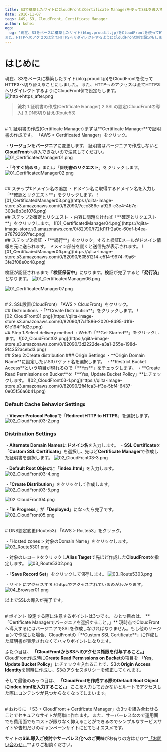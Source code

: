 ```yaml
---
title: S3で構築したサイトにCloudFrontとCertificate Managerを使ってSSLを導入する。
date: 2016-11-07
tags: AWS, S3, CloudFront, Certificate Manager
author: kohei
ogp:
  og: '現在、S3をベースに構築したサイト(blog.proudit.jp)をCloudFrontを使ってHTTPSへ切り替え>ることにしました。
また、HTTPへのアクセスは全てHTTPSへリダイレクトするようにCloudFront側で設定もします'
---
```


# はじめに
現在、S3をベースに構築したサイト(blog.proudit.jp)をCloudFrontを使ってHTTPSへ切り替えることにしました。
また、HTTPへのアクセスは全てHTTPSへリダイレクトするようにCloudFront側で設定もします。
![http→https_after.png](https://qiita-image-store.s3.amazonaws.com/0/82090/c9195bfc-8790-b00a-6970-7428fd18078a.png)


>**流れ**
1.証明書の作成(Certificate Manager)
2.SSLの設定(CloudFrontの導入)
3.DNS切り替え(Route53)


<br>
# 1. 証明書の作成(Certificate Manager)
まずは**Certificate Manager**で証明書の作成です。
「AWS > Certificated Manager」をクリック。

・**リージョン**を**バージニア**に変更します。
証明書はバージニアで作成しないと**CloudFront**へ導入できないので注意してください。
![01_CertificatedManager01.png](https://qiita-image-store.s3.amazonaws.com/0/82090/9bcfce0b-2e00-7290-c78f-0928744b16cf.png)

・「**今すぐ始める**」または「**証明書のリクエスト**」をクリックします。
![01_CertificatedManager02.png](https://qiita-image-store.s3.amazonaws.com/0/82090/cfb938f4-3e38-a37b-cba5-88c75da47e79.png)

<br>
## ステップ1:ドメイン名の追加
・ドメイン名に取得するドメイン名を入力し「**確認とリクエスト**」をクリックします。
![01_CertificatedManager03.png](https://qiita-image-store.s3.amazonaws.com/0/82090/7cec386e-a929-c3e4-4b7e-303e8b3d1076.png)

<br>
## ステップ2:確定とリクエスト
・内容に問題なければ「**確定とリクエスト**」をクリックします。
![01_CertificatedManager04.png](https://qiita-image-store.s3.amazonaws.com/0/82090/f72fd1f1-2a0c-60df-b4ea-a78792697fec.png)

<br>
## ステップ3:検証
・「**続行**」をクリック。すると検証Eメールがドメイン情報を元に送られます。
ドメイン部分を開くと送信先が表示されます。
![01_CertificatedManager05.png](https://qiita-image-store.s3.amazonaws.com/0/82090/60851214-e514-9974-f9a6-3fe3f08e0c48.png)

検証が認証されるまで「**検証保留中**」になります。検証が完了すると「**発行済**」となります。
![01_CertificatedManager06.png](https://qiita-image-store.s3.amazonaws.com/0/82090/4ec0abbf-818a-4311-d2ac-24e5832565c7.png)

![01_CertificatedManager07.png](https://qiita-image-store.s3.amazonaws.com/0/82090/ac7c9345-0e27-4e74-df8a-1d5608f1bf08.png)


<br>
# 2. SSL設置(CloudFront)
「AWS > CloudFront」をクリック。

<br>
## Distributions
・「**Create Distribution**」をクリックします。
![02_CloudFront01.png](https://qiita-image-store.s3.amazonaws.com/0/82090/f7c1f886-2020-8d95-d1f6-61e194f1fd2c.png)

<br>
## Step 1:Select delivery method
・Webの「**Get Started**」をクリックします。
![02_CloudFront02.png](https://qiita-image-store.s3.amazonaws.com/0/82090/3d2222de-a3a1-255e-198d-9f4352acebd3.png)

<br>
## Step 2:Create distribution
### Origin Settings
・**Origin Domain Name**に設定したいS3バケット名を選択します。
・**Restrict Bucket Access**という項目が現れるので「**Yes**」をチェックします。
・**Create Read Permissions on Bucket**を「**Yes, Update Bucket Policy」**にチェックします。
![02_CloudFront03-1.png](https://qiita-image-store.s3.amazonaws.com/0/82090/2ff4fca3-ff3e-5bf4-6437-0e05f56a6b41.png)

### Default Cache Behavior Settings
・**Viewer Protocol Policy**で「**Redirect HTTP to HTTPS**」を選択します。
![02_CloudFront03-2.png](https://qiita-image-store.s3.amazonaws.com/0/82090/32f7b7e2-ac44-13bd-c684-e8e76e13f672.png)

### Distribution Settings
・**Alternate Domain Names**に**ドメイン名**を入力します。
・**SSL Certificate**を「**Custom SSL Certificate**」を選択し、先ほど**Certificate Manager**で作成した証明書を選択します。
![02_CloudFront03-3.png](https://qiita-image-store.s3.amazonaws.com/0/82090/6521ed3b-57f4-bdc0-da3c-ccb6a37a1262.png)

・**Default Root Object**に「**index.html**」を入力します。
![02_CloudFront03-4.png](https://qiita-image-store.s3.amazonaws.com/0/82090/15661966-87ea-38d5-da58-e4042d3c5450.png)

・「**Create Distribution**」をクリックして作成します。
![02_CloudFront03-5.png](https://qiita-image-store.s3.amazonaws.com/0/82090/eb4cf2e6-3f99-30ae-03a7-734f54669f5b.png)

![02_CloudFront04.png](https://qiita-image-store.s3.amazonaws.com/0/82090/f620f0d4-35e7-ac95-c3b8-a9e85afb9cb2.png)

・「**In Progress**」が「**Deployed**」になったら完了です。
![02_CloudFront05.png](https://qiita-image-store.s3.amazonaws.com/0/82090/acee079f-cf68-79bc-ded1-aead2df2cb93.png)


<br>
# DNS設定変更(Route53)
「AWS > Route53」をクリック。

・「Hosted zones > 対象のDomain Name」をクリックします。
![03_Route5301.png](https://qiita-image-store.s3.amazonaws.com/0/82090/24815215-e12a-cf10-b43c-33030fc23143.png)

・対象のレコードをクリックし**Alias Target**で先ほど作成した**CloudFront**を指定します。
![03_Route5302.png](https://qiita-image-store.s3.amazonaws.com/0/82090/dc15f877-7d7f-1725-97b3-df0ddfbc21db.png)

・「**Save Record Set**」をクリックして保存します。
![03_Route5303.png](https://qiita-image-store.s3.amazonaws.com/0/82090/4fdaddad-0422-8d9f-a10a-6fe91c6b88c1.png)

・サイトにアクセスするとhttpsでアクセスされているのがわかります。
![04_Browser01.png](https://qiita-image-store.s3.amazonaws.com/0/82090/045ff014-e6ae-5457-4ad3-a9c1294fb213.png)

以上でSSLの導入が完了です。


<br>
# ポイント
設定する際に注意するポイントは3つです。
ひとつ目めは、
**「Certificate Managerでバージニアを選択すること。」**
現時点でCloudFrontへ導入するにはバージニアでSSLを作成しなければなりません。もし他のリージョンで作成した場合、CloudFrontの「**Custom SSL Certificate**」に作成した証明書が表示されなくてハマりポイントになります。

ふたつ目は、
**「CloudFrontからS3へのアクセス権限を付与すること。」**
CloudFront作成時に**Create Read Permissions on Bucket**の項目を
「**Yes, Update Bucket Policy**」にチェックを入れることで、S3の**Origin Access Identity**を同時に作成し、S3のアクセスポリシーを修正してくれます。

そして最後のみっつ目は、
**「CloudFrontを作成する際のDefault Root Objectにindex.htmlを入力すること。」**
ここを入力しておかないとルートでアクセスした際にコンテンツが見つからなくなってしまいます。


<br>
# おわりに
「S3 + CloudFront + Certificate Manager」の3つを組み合わせることでセキュアなサイトが簡単に作れます。
また、サーバーレスなので運用面でも費用面でもコストが限りなく抑えることができるのでシンプルなサービスサイトや告知だけのキャンペーンサイトにとてもオススメです。

サイトの**SSL導入ご検討**や**サーバレス化へのご興味**がお有りの方はぜひ**[「お問い合わせ」](https://proudcloud.jp/contact/)**よりご相談ください。
